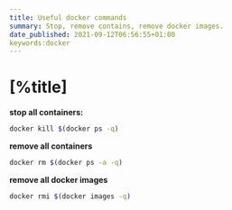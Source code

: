 ```yaml
---
title: Useful docker commands
summary: Stop, remove contains, remove docker images.
date_published: 2021-09-12T06:56:55+01:00
keywords:docker
---
```


# [%title]

**stop all containers:**

```bash
docker kill $(docker ps -q)
```

**remove all containers**

```bash
docker rm $(docker ps -a -q)
```

**remove all docker images**

```bash
docker rmi $(docker images -q)
```